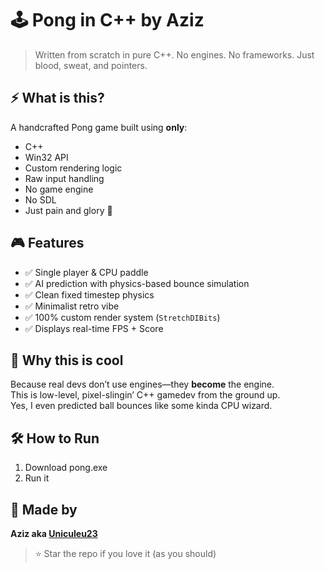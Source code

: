 # 🕹️ Pong in C++ by Aziz

> Written from scratch in pure C++. No engines. No frameworks. Just blood, sweat, and pointers.

## ⚡ What is this?

A handcrafted Pong game built using **only**:
- C++
- Win32 API
- Custom rendering logic
- Raw input handling
- No game engine
- No SDL
- Just pain and glory 💪

## 🎮 Features

- ✅ Single player & CPU paddle
- ✅ AI prediction with physics-based bounce simulation
- ✅ Clean fixed timestep physics
- ✅ Minimalist retro vibe
- ✅ 100% custom render system (`StretchDIBits`)
- ✅ Displays real-time FPS + Score

## 🧠 Why this is cool

Because real devs don’t use engines—they **become** the engine.  
This is low-level, pixel-slingin’ C++ gamedev from the ground up.  
Yes, I even predicted ball bounces like some kinda CPU wizard.

## 🛠️ How to Run

1. Download pong.exe
2. Run it

## 🧙 Made by

**Aziz aka [Uniculeu23](https://github.com/Uniculeu23)**  

> ⭐️ Star the repo if you love it (as you should)
